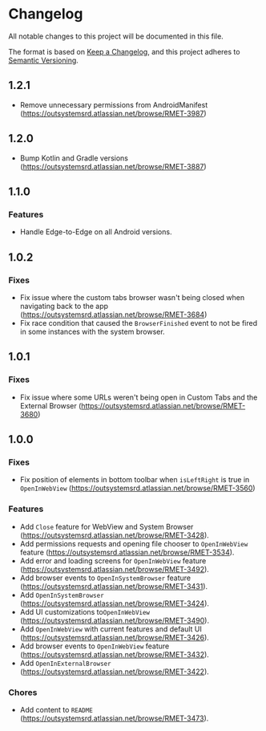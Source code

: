 # Changelog
All notable changes to this project will be documented in this file.

The format is based on [Keep a Changelog](https://keepachangelog.com/en/1.0.0/),
and this project adheres to [Semantic Versioning](https://semver.org/spec/v2.0.0.html).

## 1.2.1

- Remove unnecessary permissions from AndroidManifest (https://outsystemsrd.atlassian.net/browse/RMET-3987)

## 1.2.0

- Bump Kotlin and Gradle versions (https://outsystemsrd.atlassian.net/browse/RMET-3887)

## 1.1.0

### Features
- Handle Edge-to-Edge on all Android versions.

## 1.0.2

### Fixes
- Fix issue where the custom tabs browser wasn't being closed when navigating back to the app (https://outsystemsrd.atlassian.net/browse/RMET-3684)
- Fix race condition that caused the `BrowserFinished` event to not be fired in some instances with the system browser.

## 1.0.1

### Fixes
- Fix issue where some URLs weren't being open in Custom Tabs and the External Browser (https://outsystemsrd.atlassian.net/browse/RMET-3680)

## 1.0.0

### Fixes
- Fix position of elements in bottom toolbar when `isLeftRight` is true in `OpenInWebView` (https://outsystemsrd.atlassian.net/browse/RMET-3560)

### Features
- Add `Close` feature for WebView and System Browser (https://outsystemsrd.atlassian.net/browse/RMET-3428).
- Add permissions requests and opening file chooser to `OpenInWebView` feature (https://outsystemsrd.atlassian.net/browse/RMET-3534).
- Add error and loading screens for `OpenInWebView` feature (https://outsystemsrd.atlassian.net/browse/RMET-3492).
- Add browser events to `OpenInSystemBrowser` feature (https://outsystemsrd.atlassian.net/browse/RMET-3431).
- Add `OpenInSystemBrowser` (https://outsystemsrd.atlassian.net/browse/RMET-3424).
- Add UI customizations to`OpenInWebView` (https://outsystemsrd.atlassian.net/browse/RMET-3490).
- Add `OpenInWebView` with current features and default
  UI (https://outsystemsrd.atlassian.net/browse/RMET-3426).
- Add browser events to `OpenInWebView` feature (https://outsystemsrd.atlassian.net/browse/RMET-3432).
- Add `OpenInExternalBrowser` (https://outsystemsrd.atlassian.net/browse/RMET-3422).

### Chores
- Add content to `README` (https://outsystemsrd.atlassian.net/browse/RMET-3473).
